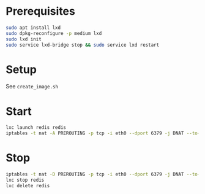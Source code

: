 Prerequisites
=============
```sh
sudo apt install lxd
sudo dpkg-reconfigure -p medium lxd
sudo lxd init
sudo service lxd-bridge stop && sudo service lxd restart
```

Setup
=====
See `create_image.sh`

Start
=====
```sh
lxc launch redis redis
iptables -t nat -A PREROUTING -p tcp -i eth0 --dport 6379 -j DNAT --to-destination [IP_OF_CONTAINER]:6379
```

Stop
====
```sh
iptables -t nat -D PREROUTING -p tcp -i eth0 --dport 6379 -j DNAT --to-destination [IP_OF_CONTAINER]:6379
lxc stop redis
lxc delete redis
```